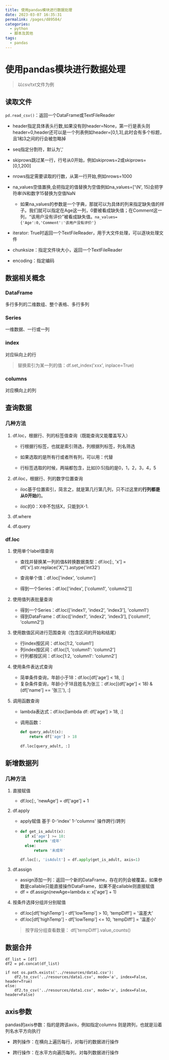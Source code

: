 ```yaml
---
title: 使用pandas模块进行数据处理
date: 2023-03-07 16:35:31
permalink: /pages/d89584/
categories:
  - python
  - 脚本及其他
tags:
  - pandas
---
```


# 使用pandas模块进行数据处理

> 以csv/txt文件为例

## 读取文件

`pd.read_csv()`：返回一个DataFrame或TextFileReader

- header指定具体表头行数,如果没有则header=None，第一行是表头则header=0,header还可以是一个列表例如header=[0,1,3],此时会有多个标题，且1和3之间的行会被忽略掉
- seq指定分割符，默认为','
- skiprows跳过某一行，行号从0开始，例如skiprows=2或skiprows=[0,1,200]
- nrows指定需要读取的行数，从第一行开始,例如nrows=1000

- na_values空值置换,会把指定的值替换为空值例如na_values=['\\N', 15]会把字符串\N和数字15替换为空值NaN
  - 如果na_values的参数是一个字典，那就可以为具体的列来指定缺失值的样子。我们就可以指定在Age这一列，0要被看成缺失值；在Comment这一列，“该用户没有评价”被看成缺失值。`na_values={'Age':0,'Comment':'该用户没有评价'}`
- iterator: True时返回一个TextFileReader，用于大文件处理，可以逐块处理文件
- chunksize：指定文件块大小，返回一个TextFileReader
- encoding：指定编码



## 数据相关概念

### DataFrame

多行多列的二维数组、整个表格、多行多列

### Series

一维数据、一行或一列

### index

对应纵向上的行

> 替换索引为某一列的值：df.set_index('xxx', inplace=True)

### columns

对应横向上的列



## 查询数据

### 几种方法

1. df.loc，根据行、列的标签值查询（既能查询又能覆盖写入）

   - 行根据行标签，也就是索引筛选，列根据列标签，列名筛选

   - 如果选取的是所有行或者所有列，可以用：代替

   - 行标签选取的时候，两端都包含，比如[0:5]指的是0，1，2，3，4，5

2. df.iloc，根据行、列的数字位置查询

   - iloc基于位置索引，简言之，就是第几行第几列，只不过这里的**行列都是从0开始**的。

   - iloc的0：X中不包括X，只能到X-1.

3. df.where

4. df.query

### df.loc

1. 使用单个label值查询

   - 查找并替换某一列的值&转换数据类型：df.loc[:, 'x'] = df['x'].str.replace('X','').astype('int32')

   - 查询单个值：df.loc['index', 'column']
   - 得到一个Series：df.loc['index', ['column1', 'column2']]

2. 使用值列表批量查询

   - 得到一个Series：df.loc(['index1', 'index2', 'index3'], 'column1')
   - 得到DataFrame：df.loc(['index1', 'index2', 'index3'], ['column1', 'column2'])

3. 使用数值区间进行范围查询（包含区间的开始和结尾）

   - 行index按区间：df.loc[1:2, 'colum1']
   - 列index按区间：df.loc[1, 'column1': 'column2']
   - 行列都按区间：df.loc[1:2, 'column1': 'column2']

4. 使用条件表达式查询

   - 简单条件查询，年龄小于18：df.loc[df['age'] < 18, :]
   - 复杂条件查询，年龄小于18且姓名为张三：df.loc[(df['age'] < 18) & (df['name'] == '张三'), :]

5. 调用函数查询

   - lambda表达式：df.loc[lambda df: df['age'] > 18, :]

   - 调用函数：

     ```python
     def query_adult(x):
         return df['age'] > 18
       
     df.loc[query_adult, :]
     ```

     

## 新增数据列

### 几种方法

1. 直接赋值

   - df.loc[:, 'newAge'] = df['age'] + 1

2. df.apply

   - apply赋值 基于 0-'index' 1-'columns' 操作跨行/跨列


   - ```python
     def get_is_adult(x):
       if x['age'] >= 18:
           return '成年'
       else:
           return '未成年'
     
     df.loc[:, 'isAdult'] = df.apply(get_is_adult, axis=1)

3. df.assign

   - assign添加一列：返回一个新的DataFrame，存在的列会被覆盖，如果参数是callable只能直接操作DataFrame，如果不是callable则直接赋值
   - df = df.assign(newAge=lambda x: x['age'] + 1)

4. 按条件选择分组并分别赋值

   - df.loc[df['highTemp'] - df['lowTemp'] > 10, 'tempDiff'] = '温差大'
   - df.loc[df['highTemp'] - df['lowTemp'] <= 10, 'tempDiff'] = '温差小'

   > 按字段分组查看数量： df['tempDiff'].value_counts()

## 数据合并

```
df_list = [df]
df2 = pd.concat(df_list)

if not os.path.exists('../resources/data1.csv'):
    df2.to_csv('../resources/data1.csv', mode='a', index=False, header=True)
else:
    df2.to_csv('../resources/data1.csv', mode='a', index=False, header=False)
```

## axis参数

pandas的axis参数：指的是跨该axis，例如指定columns 则是跨列，也就是沿着列名水平方向执行

- 跨列操作：在横向上遍历每行，对每行的数据进行操作

- 跨行操作：在水平方向遍历每列，对每列数据进行操作


